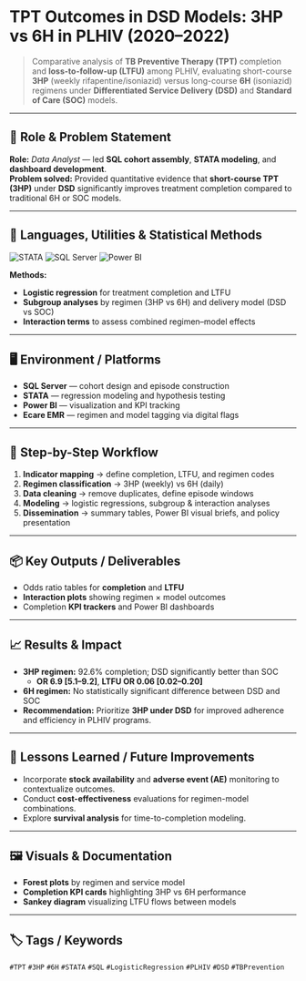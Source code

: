 # TPT Outcomes in DSD Models: 3HP vs 6H in PLHIV (2020–2022)

> Comparative analysis of **TB Preventive Therapy (TPT)** completion and **loss-to-follow-up (LTFU)** among PLHIV, evaluating short-course **3HP** (weekly rifapentine/isoniazid) versus long-course **6H** (isoniazid) regimens under **Differentiated Service Delivery (DSD)** and **Standard of Care (SOC)** models.

---

## 👤 Role & Problem Statement
**Role:** *Data Analyst* — led **SQL cohort assembly**, **STATA modeling**, and **dashboard development**.  
**Problem solved:** Provided quantitative evidence that **short-course TPT (3HP)** under **DSD** significantly improves treatment completion compared to traditional 6H or SOC models.

---

## 🧰 Languages, Utilities & Statistical Methods

<p>
  <img src="https://img.shields.io/badge/STATA-Analysis-1f7a8c?style=for-the-badge" alt="STATA">
  <img src="https://img.shields.io/badge/SQL%20Server-Database-CC2927?style=for-the-badge&logo=microsoft-sql-server&logoColor=white" alt="SQL Server">
  <img src="https://img.shields.io/badge/Power%20BI-Dashboards-F2C811?style=for-the-badge&logo=powerbi&logoColor=black" alt="Power BI">
</p>

**Methods:**  
- **Logistic regression** for treatment completion and LTFU  
- **Subgroup analyses** by regimen (3HP vs 6H) and delivery model (DSD vs SOC)  
- **Interaction terms** to assess combined regimen–model effects  

---

## 🖥️ Environment / Platforms
- **SQL Server** — cohort design and episode construction  
- **STATA** — regression modeling and hypothesis testing  
- **Power BI** — visualization and KPI tracking  
- **Ecare EMR** — regimen and model tagging via digital flags  

---

## 🧭 Step-by-Step Workflow
1. **Indicator mapping** → define completion, LTFU, and regimen codes  
2. **Regimen classification** → 3HP (weekly) vs 6H (daily)  
3. **Data cleaning** → remove duplicates, define episode windows  
4. **Modeling** → logistic regressions, subgroup & interaction analyses  
5. **Dissemination** → summary tables, Power BI visual briefs, and policy presentation  

---

## 📦 Key Outputs / Deliverables
- Odds ratio tables for **completion** and **LTFU**  
- **Interaction plots** showing regimen × model outcomes  
- Completion **KPI trackers** and Power BI dashboards  

---

## 📈 Results & Impact
- **3HP regimen:** 92.6% completion; DSD significantly better than SOC  
  - **OR 6.9 [5.1–9.2]**, **LTFU OR 0.06 [0.02–0.20]**  
- **6H regimen:** No statistically significant difference between DSD and SOC  
- **Recommendation:** Prioritize **3HP under DSD** for improved adherence and efficiency in PLHIV programs.  

---

## 🔧 Lessons Learned / Future Improvements
- Incorporate **stock availability** and **adverse event (AE)** monitoring to contextualize outcomes.  
- Conduct **cost-effectiveness** evaluations for regimen-model combinations.  
- Explore **survival analysis** for time-to-completion modeling.  

---

## 🖼️ Visuals & Documentation
- **Forest plots** by regimen and service model  
- **Completion KPI cards** highlighting 3HP vs 6H performance  
- **Sankey diagram** visualizing LTFU flows between models  

---

## 🏷️ Tags / Keywords
`#TPT` `#3HP` `#6H` `#STATA` `#SQL` `#LogisticRegression` `#PLHIV` `#DSD` `#TBPrevention`

